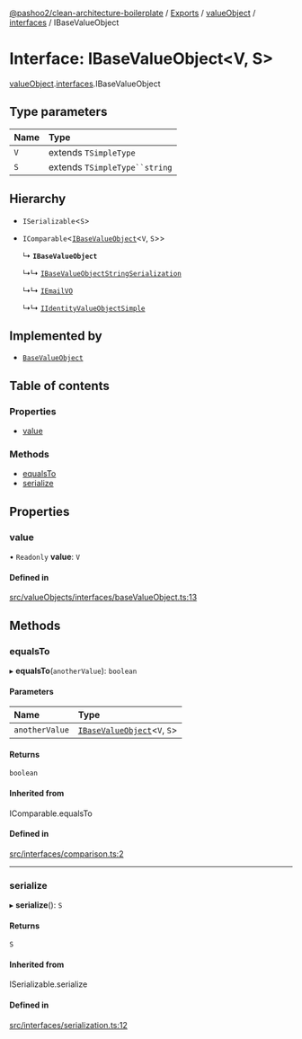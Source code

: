 [@pashoo2/clean-architecture-boilerplate](../README.md) / [Exports](../modules.md) / [valueObject](../modules/valueobject.md) / [interfaces](../modules/valueobject.interfaces.md) / IBaseValueObject

# Interface: IBaseValueObject<V, S\>

[valueObject](../modules/valueobject.md).[interfaces](../modules/valueobject.interfaces.md).IBaseValueObject

## Type parameters

| Name | Type |
| :------ | :------ |
| `V` | extends `TSimpleType` |
| `S` | extends `TSimpleType``string` |

## Hierarchy

- `ISerializable`<`S`\>

- `IComparable`<[`IBaseValueObject`](valueobject.interfaces.ibasevalueobject.md)<`V`, `S`\>\>

  ↳ **`IBaseValueObject`**

  ↳↳ [`IBaseValueObjectStringSerialization`](valueobject.interfaces.ibasevalueobjectstringserialization.md)

  ↳↳ [`IEmailVO`](valueobject.interfaces.iemailvo.md)

  ↳↳ [`IIdentityValueObjectSimple`](valueobject.interfaces.iidentityvalueobjectsimple.md)

## Implemented by

- [`BaseValueObject`](../classes/valueobject.interfaces.abstractclasses.basevalueobject.md)

## Table of contents

### Properties

- [value](valueobject.interfaces.ibasevalueobject.md#value)

### Methods

- [equalsTo](valueobject.interfaces.ibasevalueobject.md#equalsto)
- [serialize](valueobject.interfaces.ibasevalueobject.md#serialize)

## Properties

### value

• `Readonly` **value**: `V`

#### Defined in

[src/valueObjects/interfaces/baseValueObject.ts:13](https://github.com/pashoo2/clean-architecture-boilerplate/blob/914ff8c/src/valueObjects/interfaces/baseValueObject.ts#L13)

## Methods

### equalsTo

▸ **equalsTo**(`anotherValue`): `boolean`

#### Parameters

| Name | Type |
| :------ | :------ |
| `anotherValue` | [`IBaseValueObject`](valueobject.interfaces.ibasevalueobject.md)<`V`, `S`\> |

#### Returns

`boolean`

#### Inherited from

IComparable.equalsTo

#### Defined in

[src/interfaces/comparison.ts:2](https://github.com/pashoo2/clean-architecture-boilerplate/blob/914ff8c/src/interfaces/comparison.ts#L2)

___

### serialize

▸ **serialize**(): `S`

#### Returns

`S`

#### Inherited from

ISerializable.serialize

#### Defined in

[src/interfaces/serialization.ts:12](https://github.com/pashoo2/clean-architecture-boilerplate/blob/914ff8c/src/interfaces/serialization.ts#L12)
